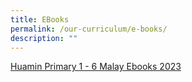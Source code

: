 ```yaml
---
title: EBooks
permalink: /our-curriculum/e-books/
description: ""
---
```

[Huamin Primary 1 - 6 Malay Ebooks 2023](https://read.bookcreator.com/library/-NelBIy75AQAvAlkmhoG)